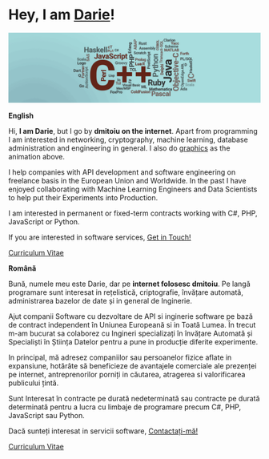 # Hey, I am [Darie](https://www.linkedin.com/in/dmitoiu)!

![](Docs/88445674fd944fd1db76140e2e989887.gif)

**English**

Hi, **I am Darie**, but I go by **dmitoiu on the internet**. Apart from programming I am interested in networking, cryptography, machine learning, database administration and engineering in general. 
I also do [graphics](https://dmitoiu.com) as the animation above.

I help companies with API development and software engineering on freelance basis in the European Union and Worldwide. In the past I have enjoyed collaborating with Machine Learning Engineers and Data Scientists to help put their Experiments into Production.

I am interested in permanent or fixed-term contracts working with C#, PHP, JavaScript or Python.

If you are interested in software services, [Get in Touch!](mailto:dmitoiu@hotmail.com)

[Curriculum Vitae](https://github.com/dmitoiu/Curriculum-Vitae/blob/master/Darie-Dragos_Mitoiu_Resume.pdf)

**Română**

Bună, numele meu este Darie, dar pe **internet folosesc dmitoiu**. Pe langă programare sunt interesat in rețelistică, criptografie, învățare automată, administrarea bazelor de date și in general de Inginerie.

Ajut companii Software cu dezvoltare de API si inginerie software pe bază de contract independent în Uniunea Europeană si in Toată Lumea. În trecut m-am bucurat sa colaborez cu Ingineri specializați în învățare Automată și Specialiști în Știința Datelor pentru a pune in producție diferite experimente.  

In principal, mă adresez companiilor sau persoanelor fizice aflate in expansiune, hotărâte să beneficieze de avantajele comerciale ale prezenței pe internet, antreprenorilor porniți in căutarea, atragerea si valorificarea publicului țintă.

Sunt Interesat în contracte pe durată nedeterminată sau contracte pe durată determinată pentru a lucra cu limbaje de programare precum C#, PHP, JavaScript sau Python.

Dacă sunteți interesat in servicii software, [Contactați-mă!](mailto:dmitoiu@hotmail.com)

[Curriculum Vitae](https://github.com/dmitoiu/Curriculum-Vitae/blob/master/Darie-Dragos_Mitoiu_Resume.pdf)